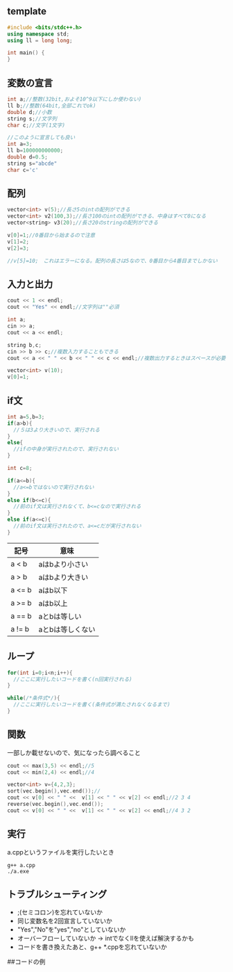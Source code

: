 ## template

```cpp
#include <bits/stdc++.h>
using namespace std; 
using ll = long long;

int main() {
}  
```

## 変数の宣言

```cpp
int a;//整数(32bit,およそ10^9以下にしか使わない)
ll b;//整数(64bit,全部これでok)
double d;//小数
string s;//文字列
char c;//文字(1文字)
```

```cpp
//このように宣言しても良い
int a=3;
ll b=100000000000;
double d=0.5;
string s="abcde"
char c='c'
```

## 配列
```cpp
vector<int> v(5);//長さ5のintの配列ができる
vector<int> v2(100,3);//長さ100のintの配列ができる、中身はすべて0になる
vector<string> v3(20);//長さ20のstringの配列ができる

v[0]=1;//0番目から始まるので注意
v[1]=2;
v[2]=3;

//v[5]=10;　これはエラーになる。配列の長さは5なので、0番目から4番目までしかない
```

## 入力と出力

```cpp
cout << 1 << endl;
cout << "Yes" << endl;//文字列は""必須

int a;
cin >> a;
cout << a << endl;

string b,c;
cin >> b >> c;//複数入力することもできる
cout << a << " " << b << " " << c << endl;//複数出力するときはスペースが必要

vector<int> v(10);
v[0]=1;
```



## if文
```cpp
int a=5,b=3;
if(a>b){
  //５は3より大きいので、実行される
}
else{
  //ifの中身が実行されたので、実行されない
}

int c=8;

if(a<=b){
  //a<=bではないので実行されない
}
else if(b<=c){
  //前のif文は実行されなくて、b<=cなので実行される
}
else if(a<=c){
  //前のif文は実行されたので、a<=cだが実行されない
}

```

| 記号 | 意味 |
| ---- | ---- |
| a < b | aはbより小さい |
| a > b | aはbより大きい |
| a <= b | aはb以下 |
| a >= b | aはb以上 |
| a == b | aとbは等しい |
| a != b | aとbは等しくない |


## ループ
```cpp
for(int i=0;i<n;i++){
  //ここに実行したいコードを書く(n回実行される)
}

while(/*条件式*/){
  //ここに実行したいコードを書く(条件式が満たされなくなるまで)
}
```

## 関数
一部しか載せないので、気になったら調べること
```cpp
cout << max(3,5) << endl;//5
cout << min(2,4) << endl;//4

vector<int> v={4,2,3};
sort(vec.begin(),vec.end());//
cout << v[0] << " " <<  v[1] << " " << v[2] << endl;//2 3 4
reverse(vec.begin(),vec.end());
cout << v[0] << " " <<  v[1] << " " << v[2] << endl;//4 3 2
```

## 実行
a.cppというファイルを実行したいとき
```
g++ a.cpp
./a.exe
```


## トラブルシューティング
- ;(セミコロン)を忘れていないか
- 同じ変数名を2回宣言していないか
- "Yes","No"を"yes","no"としていないか
- オーバーフローしていないか → intでなくllを使えば解決するかも
- コードを書き換えたあと、g++ *.cppを忘れていないか


##コードの例
